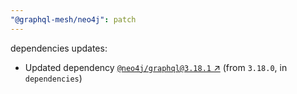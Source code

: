 ```yaml
---
"@graphql-mesh/neo4j": patch
---
```

dependencies updates:
  - Updated dependency [`@neo4j/graphql@3.18.1` ↗︎](https://www.npmjs.com/package/@neo4j/graphql/v/3.18.1) (from `3.18.0`, in `dependencies`)
